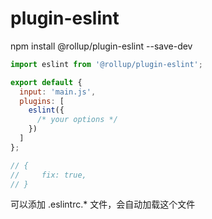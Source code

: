 # plugin-eslint

npm install @rollup/plugin-eslint --save-dev

```js
import eslint from '@rollup/plugin-eslint';

export default {
  input: 'main.js',
  plugins: [
    eslint({
      /* your options */
    })
  ]
};

// {
//     fix: true,
// }
```

可以添加 .eslintrc.*  文件，会自动加载这个文件

